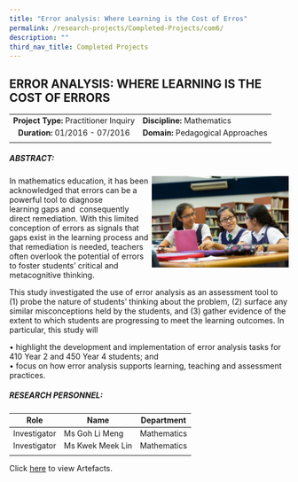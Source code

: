 ```yaml
---
title: "Error analysis: Where Learning is the Cost of Erros"
permalink: /research-projects/Completed-Projects/com6/
description: ""
third_nav_title: Completed Projects
---
```

## ERROR ANALYSIS: WHERE LEARNING IS THE COST OF ERRORS

|   |   |
|:-:|---|
| **Project Type:** Practitioner Inquiry  | **Discipline:** Mathematics  |
| **Duration:** 01/2016 - 07/2016  | **Domain:** Pedagogical Approaches  |
|   |   |

##### ABSTRACT:

<img src="/images/IMG_6957.jpg" style="width:49%" align=right>

In mathematics education, it has been acknowledged that errors can be a powerful tool to diagnose learning gaps and 
consequently direct remediation. With this limited conception of errors as signals that gaps exist in the learning process and that remediation is needed, teachers often overlook the potential of errors to foster students’ critical and metacognitive thinking.

This study investigated the use of error analysis as an assessment tool to (1) probe the nature of students’ thinking about the problem, (2) surface any similar misconceptions held by the students, and (3) gather evidence of the extent to which students are progressing to meet the learning outcomes. In particular, this study will 

• highlight the development and implementation of error analysis tasks for 410 Year 2 and 450 Year 4 students; and <br>
• focus on how error analysis supports learning, teaching and assessment practices.

##### RESEARCH PERSONNEL:

| Role  | Name  | Department  |
|:-:|---|---|
| Investigator  | Ms Goh Li Meng | Mathematics  |
| Investigator  | Ms Kwek Meek Lin  | Mathematics  |
|   |   |   |

Click [here](https://inet.rgs.edu.sg/staff/PeRL/RC/Web/SitePages/Home.aspx?RootFolder=%2Fstaff%2FPeRL%2FRC%2FWeb%2FShared%20Documents%2F2016%5FGohLiMeng%5FMeekLin%5FErrorAnalysis&FolderCTID=0x01200031712F504D8D504CA3B282CB29566D72&View=%7BD2178A00%2D3D6F%2D408A%2D888E%2DF29DEB3303EF%7D) to view Artefacts.